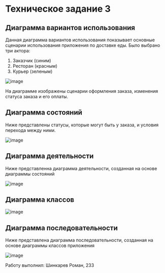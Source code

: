 # Техническое задание 3

## Диаграмма вариантов использования

Данная диаграмма вариантов использования показывает основные сценарии использования приложения по доставке еды. Было выбрано три актора:
1) Заказчик (синим)
2) Ресторан (красным)
3) Курьер (зеленым)

![image](https://github.com/RomaShinkarev/programming_techonlogy_3/assets/85445712/0e1dbe56-75d6-4f59-986c-87cdfac6826e)

На диаграмме изображены сценарии оформления заказа, изменения статуса заказа  и его оплаты.

## Диаграмма состояний

Ниже представлены статусы, которые могут быть у заказа, и условия перехода между ними.

![image](https://github.com/RomaShinkarev/programming_techonlogy_3/assets/85445712/58945680-6374-40ae-9cd6-0b4474793b0e)

## Диаграмма деятельности

Ниже представленна диаграмма деятельности, созданная на основе диаграммы состояний

![image](https://github.com/RomaShinkarev/programming_techonlogy_3/assets/85445712/024f5fe8-9c3b-4de7-a36c-8fdd56eabdba)

## Диаграмма классов

![image](https://github.com/RomaShinkarev/programming_techonlogy_3/assets/85445712/9932b3c7-adc7-422a-9ef2-b77aea716c73)

## Диаграмма последовательности

Ниже представлена диаграмма последовательности, созданная на основе диаграммы классов приложения

![image](https://github.com/RomaShinkarev/programming_techonlogy_3/assets/85445712/42f690b4-8688-409a-b463-6c0478ebce49)


Работу выполнил: Шинкарев Роман, 233
